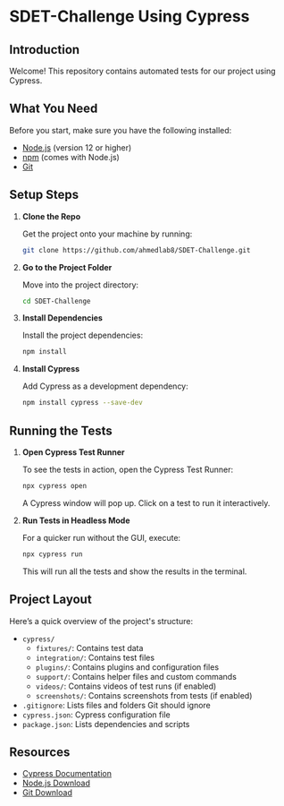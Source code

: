 
# SDET-Challenge Using Cypress

## Introduction

Welcome! This repository contains automated tests for our project using Cypress.
## What You Need

Before you start, make sure you have the following installed:

- [Node.js](https://nodejs.org/) (version 12 or higher)
- [npm](https://www.npmjs.com/) (comes with Node.js)
- [Git](https://git-scm.com/)

## Setup Steps

1. **Clone the Repo**

   Get the project onto your machine by running:

   ```bash
   git clone https://github.com/ahmedlab8/SDET-Challenge.git
   ```

2. **Go to the Project Folder**

   Move into the project directory:

   ```bash
   cd SDET-Challenge
   ```

3. **Install Dependencies**

   Install the project dependencies:

   ```bash
   npm install
   ```

4. **Install Cypress**

   Add Cypress as a development dependency:

   ```bash
   npm install cypress --save-dev
   ```

## Running the Tests

1. **Open Cypress Test Runner**

   To see the tests in action, open the Cypress Test Runner:

   ```bash
   npx cypress open
   ```

   A Cypress window will pop up. Click on a test to run it interactively.

2. **Run Tests in Headless Mode**

   For a quicker run without the GUI, execute:

   ```bash
   npx cypress run
   ```

   This will run all the tests and show the results in the terminal.

## Project Layout

Here’s a quick overview of the project's structure:

- `cypress/`
  - `fixtures/`: Contains test data
  - `integration/`: Contains test files
  - `plugins/`: Contains plugins and configuration files
  - `support/`: Contains helper files and custom commands
  - `videos/`: Contains videos of test runs (if enabled)
  - `screenshots/`: Contains screenshots from tests (if enabled)
- `.gitignore`: Lists files and folders Git should ignore
- `cypress.json`: Cypress configuration file
- `package.json`: Lists dependencies and scripts

## Resources

- [Cypress Documentation](https://docs.cypress.io/)
- [Node.js Download](https://nodejs.org/en/download/)
- [Git Download](https://git-scm.com/downloads)

